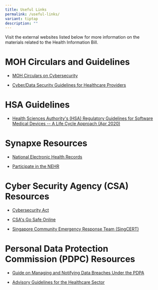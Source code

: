 ```yaml
---
title: Useful Links
permalink: /useful-links/
variant: tiptap
description: ""
---
```

<p>Visit the external websites listed below for more information on the materials
related to the Health Information Bill.</p>
<h1>MOH Circulars and Guidelines</h1>
<ul data-tight="true" class="tight">
<li>
<p><a href="https://www.moh.gov.sg/licensing-and-regulation/regulations-guidelines-and-circulars/" rel="noopener noreferrer nofollow" target="_blank">MOH Circulars on Cybersecurity</a>
</p>
</li>
<li>
<p><a href="https://www.moh.gov.sg/licensing-and-regulation/regulations-guidelines-and-circulars/details/cyber-data-security-guidelines-for-healthcare-providers" rel="noopener noreferrer nofollow" target="_blank">Cyber/Data Security Guidelines for Healthcare Providers</a>
</p>
</li>
</ul>
<h1>HSA Guidelines</h1>
<ul data-tight="true" class="tight">
<li>
<p><a href="https://www.hsa.gov.sg/docs/default-source/hprg-mdb/guidance-documents-for-medical-devices/regulatory-guidelines-for-software-medical-devices---a-life-cycle-approach_r2-(2022-apr)-pub.pdf" rel="noopener noreferrer nofollow" target="_blank">Health Sciences Authority's (HSA) Regulatory Guidelines for Software Medical Devices -- A Life Cycle Approach (Apr 2020)</a>
</p>
</li>
</ul>
<h1>Synapxe Resources</h1>
<ul data-tight="true" class="tight">
<li>
<p><a href="https://www.synapxe.sg/healthtech/national-programmes/national-electronic-health-record-nehr/faq" rel="noopener noreferrer nofollow" target="_blank">National Electronic Health Records</a>
</p>
</li>
<li>
<p><a href="https://cms.synapxe.sg/sites/connectnehr/Pages/ParticipateNEHR.aspx" rel="noopener nofollow" target="_blank">Participate in the NEHR</a>
</p>
</li>
</ul>
<h1>Cyber Security Agency (CSA) Resources</h1>
<ul data-tight="true" class="tight">
<li>
<p><a href="https://www.csa.gov.sg/legislation/cybersecurity-act" rel="noopener noreferrer nofollow" target="_blank">Cybersecurity Act</a>
</p>
</li>
<li>
<p><a href="https://www.csa.gov.sg/Tips-Resource/Resources/gosafeonline" rel="noopener noreferrer nofollow" target="_blank">CSA's Go Safe Online</a>
</p>
</li>
<li>
<p><a href="https://www.csa.gov.sg/Explore/who-we-are/our-identity/about-singcert/resources" rel="noopener noreferrer nofollow" target="_blank">Singapore Community Emergency Response Team (SingCERT)</a>
</p>
</li>
</ul>
<h1>Personal Data Protection Commission (PDPC) Resources</h1>
<ul data-tight="true" class="tight">
<li>
<p><a href="https://www.pdpc.gov.sg/help-and-resources/2021/01/data-breach-management-guide" rel="noopener noreferrer nofollow" target="_blank">Guide on Managing and Notifying Data Breaches Under the PDPA</a>
</p>
</li>
<li>
<p><a href="https://www.pdpc.gov.sg/guidelines-and-consultation/2017/10/advisory-guidelines-for-the-healthcare-sector" rel="noopener noreferrer nofollow" target="_blank">Advisory Guidelines for the Healthcare Sector</a>
</p>
</li>
</ul>
<p></p>